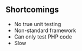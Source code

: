 <h2>Shortcomings</h2>
          <ul>
<li>No true unit testing</li>
            <li>Non-standard framework</li>
            <li>Can only test PHP code</li>
            <li>Slow</li>
          </ul>